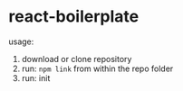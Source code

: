 # react-boilerplate

usage:
1. download or clone repository
2. run: `npm link` from within the repo folder
3. run: init <project-name>
